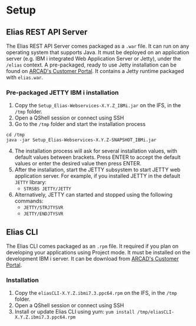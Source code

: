 # Setup
## Elias REST API Server
The Elias REST API Server comes packaged as a `.war` file. It can run on any operating system that supports Java. It must be deployed on an application server (e.g. IBM i integrated Web Application Server or Jetty), under the `/elias` context.
A pre-packaged, ready to use Jetty installation can be found on [ARCAD's Customer Portal](https://portal.arcadsoftware.com/). It contains a Jetty runtime packaged with `elias.war`.

### Pre-packaged JETTY IBM i installation
1. Copy the `Setup_Elias-Webservices-X.Y.Z_IBMi.jar` on the IFS, in the `/tmp` folder.
2. Open a QShell session or connect using SSH
3. Go to the `/tmp` folder and start the installation process
```
cd /tmp
java -jar Setup_Elias-Webservices-X.Y.Z-SNAPSHOT_IBMi.jar
```
4. The installation process will ask for several installation values, with default values between brackets. Press ENTER to accept the default values or enter the desired value then press ENTER.
5. After the installation, start the JETTY subsystem to start JETTY web application server. For example, if you installed JETTY in the default `JETTY` library: 
    - `STRSBS JETTY/JETTY`
6. Alternatively, JETTY can started and stopped using the following commands:
    - `JETTY/STRJTYSVR`
    - `JETTY/ENDJTYSVR`

## Elias CLI
The Elias CLI comes packaged as an `.rpm` file. It required if you plan on developing your applications using Project mode. It must be installed on the development IBM i server. It can be download from [ARCAD's Customer Portal](https://portal.arcadsoftware.com/).

### Installation
1. Copy the `eliasCLI-X.Y.Z.ibmi7.3.ppc64.rpm` on the IFS, in the `/tmp` folder.
2. Open a QShell session or connect using SSH
3. Install or update Elias CLI using yum: `yum install /tmp/eliasCLI-X.Y.Z.ibmi7.3.ppc64.rpm`